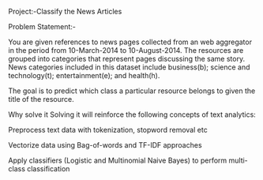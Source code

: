 Project:-Classify the News Articles


Problem Statement:-

You are given references to news pages collected from an web aggregator in the period from 10-March-2014 to 10-August-2014. The resources are grouped into categories that represent pages discussing the same story. News categories included in this dataset include business(b); science and technology(t); entertainment(e); and health(h).

The goal is to predict which class a particular resource belongs to given the title of the resource.


Why solve it
Solving it will reinforce the following concepts of text analytics:

Preprocess text data with tokenization, stopword removal etc

Vectorize data using Bag-of-words and TF-IDF approaches

Apply classifiers (Logistic and Multinomial Naive Bayes) to perform multi-class classification

